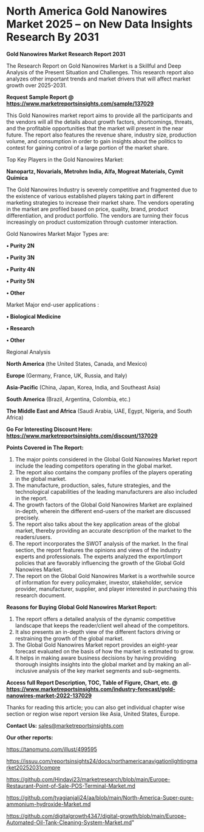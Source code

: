 # North America Gold Nanowires Market 2025 – on New Data Insights Research By 2031

<strong>Gold Nanowires Market Research Report 2031</strong>

The Research Report on Gold Nanowires Market is a Skillful and Deep Analysis of the Present Situation and Challenges. This research report also analyzes other important trends and market drivers that will affect market growth over 2025-2031.

<strong>Request Sample Report @ <a href=https://www.marketreportsinsights.com/sample/137029>https://www.marketreportsinsights.com/sample/137029</a></strong>

This Gold Nanowires market report aims to provide all the participants and the vendors will all the details about growth factors, shortcomings, threats, and the profitable opportunities that the market will present in the near future. The report also features the revenue share, industry size, production volume, and consumption in order to gain insights about the politics to contest for gaining control of a large portion of the market share.

Top Key Players in the Gold Nanowires Market:

<strong>Nanopartz, Novarials, Metrohm India, Alfa, Mogreat Materials, Cymit Química</strong>

The Gold Nanowires Industry is severely competitive and fragmented due to the existence of various established players taking part in different marketing strategies to increase their market share. The vendors operating in the market are profiled based on price, quality, brand, product differentiation, and product portfolio. The vendors are turning their focus increasingly on product customization through customer interaction.

Gold Nanowires Market Major Types are:

<strong>• Purity 2N

• Purity 3N

• Purity 4N

• Purity 5N

• Other</strong>

Market Major end-user applications :

<strong>• Biological Medicine

• Research

• Other</strong>

Regional Analysis

</u><strong><b>North America</b></strong> (the United States, Canada, and Mexico)

<strong><b>Europe </b></strong>(Germany, France, UK, Russia, and Italy)

<strong><b>Asia-Pacific</b></strong> (China, Japan, Korea, India, and Southeast Asia)

<strong><b>South America</b></strong> (Brazil, Argentina, Colombia, etc.)

<strong><b>The Middle East and Africa</b></strong> (Saudi Arabia, UAE, Egypt, Nigeria, and South Africa)

<strong>Go For Interesting Discount Here: <a href=https://www.marketreportsinsights.com/discount/137029>https://www.marketreportsinsights.com/discount/137029</a></strong>

<strong>Points Covered in The Report:</strong>
<ol>
  <li>The major points considered in the Global Gold Nanowires Market report include the leading competitors operating in the global market.</li>
  <li>The report also contains the company profiles of the players operating in the global market.</li>
  <li>The manufacture, production, sales, future strategies, and the technological capabilities of the leading manufacturers are also included in the report.</li>
  <li>The growth factors of the Global Gold Nanowires Market are explained in-depth, wherein the different end-users of the market are discussed precisely.</li>
  <li>The report also talks about the key application areas of the global market, thereby providing an accurate description of the market to the readers/users.</li>
  <li>The report incorporates the SWOT analysis of the market. In the final section, the report features the opinions and views of the industry experts and professionals. The experts analyzed the export/import policies that are favorably influencing the growth of the Global Gold Nanowires Market.</li>
  <li>The report on the Global Gold Nanowires Market is a worthwhile source of information for every policymaker, investor, stakeholder, service provider, manufacturer, supplier, and player interested in purchasing this research document.</li>
</ol>
<strong>Reasons for Buying Global Gold Nanowires Market Report:</strong>

<ol>
  <li>The report offers a detailed analysis of the dynamic competitive landscape that keeps the reader/client well ahead of the competitors.</li>
  <li>It also presents an in-depth view of the different factors driving or restraining the growth of the global market.</li>
  <li>The Global Gold Nanowires Market report provides an eight-year forecast evaluated on the basis of how the market is estimated to grow.</li>
  <li>It helps in making aware business decisions by having providing thorough insights insights into the global market and by making an all-inclusive analysis of the key market segments and sub-segments.</li>
</ol>
<strong>Access full Report Description, TOC, Table of Figure, Chart, etc. @ <a href=https://www.marketreportsinsights.com/industry-forecast/gold-nanowires-market-2022-137029>https://www.marketreportsinsights.com/industry-forecast/gold-nanowires-market-2022-137029</a></strong>


Thanks for reading this article; you can also get individual chapter wise section or region wise report version like Asia, United States, Europe.

<strong>Contact Us:</strong>
sales@marketreportsinsights.com

<strong>Our other reports:</strong>

<a href=https://tanomuno.com/illust/499595>https://tanomuno.com/illust/499595</a>

<a href=https://issuu.com/reportsinsights24/docs/northamericanavigationlightingmarket20252031compre>https://issuu.com/reportsinsights24/docs/northamericanavigationlightingmarket20252031compre</a>

<a href=https://github.com/Hindavi23/marketresearch/blob/main/Europe-Restaurant-Point-of-Sale-POS-Terminal-Market.md>https://github.com/Hindavi23/marketresearch/blob/main/Europe-Restaurant-Point-of-Sale-POS-Terminal-Market.md</a>

<a href=https://github.com/tyagianjali24/aa/blob/main/North-America-Super-pure-ammonium-hydroxide-Market.md>https://github.com/tyagianjali24/aa/blob/main/North-America-Super-pure-ammonium-hydroxide-Market.md</a>

<a href=https://github.com/digitalgrowth4347/digital-growth/blob/main/Europe-Automated-Oil-Tank-Cleaning-System-Market.md>https://github.com/digitalgrowth4347/digital-growth/blob/main/Europe-Automated-Oil-Tank-Cleaning-System-Market.md</a>"
